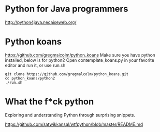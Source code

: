 # Python for Java programmers
http://python4java.necaiseweb.org/

# Python koans
https://github.com/gregmalcolm/python_koans
Make sure you have python installed, below is for python2
Open contemplate_koans.py in your favorite editor and run it, or use run.sh

    git clone https://github.com/gregmalcolm/python_koans.git
    cd python_koans/python2
    ./run.sh

# What the f*ck python
Exploring and understanding Python through surprising snippets.

https://github.com/satwikkansal/wtfpython/blob/master/README.md
